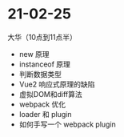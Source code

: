 # 21-02-25

大华（10点到11点半）

+ new 原理
+ instanceof 原理
+ 判断数据类型
+ Vue2 响应式原理的缺陷
+ 虚拟DOM和diff算法
+ webpack 优化
+ loader 和 plugin 
+ 如何手写一个 webpack plugin

